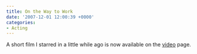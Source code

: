 ```yaml
---
title: On the Way to Work
date: '2007-12-01 12:00:39 +0000'
categories:
- Acting
---
```

A short film I starred in a little while ago is now available on the
[video](/video) page.
